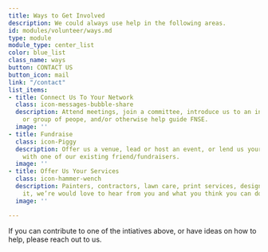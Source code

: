 ```yaml
---
title: Ways to Get Involved
description: We could always use help in the following areas.
id: modules/volunteer/ways.md
type: module
module_type: center_list
color: blue_list
class_name: ways
button: CONTACT US
button_icon: mail
link: "/contact"
list_items:
- title: Connect Us To Your Network
  class: icon-messages-bubble-share
  description: Attend meetings, join a committee, introduce us to an influential person
    or group of peope, and/or otherwise help guide FNSE.
  image: ''
- title: Fundraise
  class: icon-Piggy
  description: Offer us a venue, lead or host an event, or lend us your time or treasure
    with one of our existing friend/fundraisers.
  image: ''
- title: Offer Us Your Services
  class: icon-hammer-wench
  description: Painters, contractors, lawn care, print services, design, IT. You name
    it, we’re would love to hear from you and what you think you can do for FNSE!
  image: ''

---
```

If you can contribute to one of the intiatives above, or have ideas on how to help, please reach out to us.